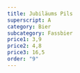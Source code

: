 ```yaml
---
title: Jubiläums Pils
superscript: A
category: Bier
subcategory: Fassbier
price1: 3,9
price2: 4,8
price3: 16,5
order: "9"
---
```

